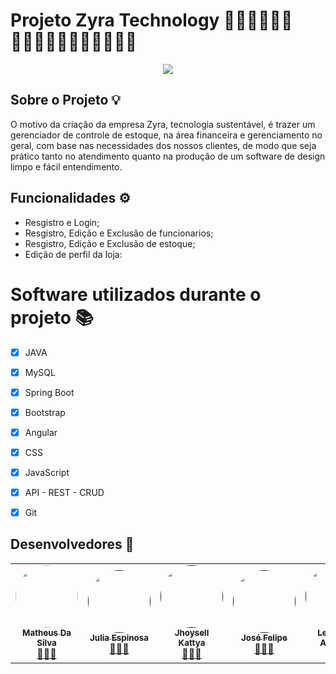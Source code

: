 <h1> Projeto Zyra Technology  👩🏽‍💻👩🏽‍💻👩🏿‍💻👩‍💻👩🏻‍💻👩🏼‍💻 </h1> 

<div align = "center"> <img  src= "https://i.imgur.com/czKI9BV.png"/> </div>

<h2> Sobre o Projeto 💡 </h2>

<p> O motivo da criação da empresa Zyra, tecnologia sustentável, é trazer um gerenciador de controle de estoque, na área financeira e gerenciamento no geral, com base nas necessidades dos nossos clientes, de modo que seja prático tanto no atendimento quanto na produção de um software de design limpo e fácil entendimento.
 </p>

<h2> Funcionalidades ⚙️ </h2>

<ul>

  <li>Resgistro e Login;</li>
  <li>Resgistro, Edição e Exclusão de funcionarios;</li>
  <li>Resgistro, Edição e Exclusão de estoque;</li>
  <li>Edição de perfil da loja:</li>
 
 </ul>
 
 # Software utilizados durante o projeto 📚 </h2>

  - [x] JAVA
  - [x] MySQL
  - [x] Spring Boot
  - [x] Bootstrap
  - [x] Angular
  - [x] CSS
  - [x] JavaScript
  - [x] API - REST - CRUD
  - [x] Git
 
 
 <h2> Desenvolvedores 🚀</h2>
 
<table>
  <tr>
    <td align="center"><a href="https://github.com/Matth998"><img style="border-radius: 50%;" src="https://i.imgur.com/CXo8rjO.jpg" width="100px;" alt=""/><br /><sub><b>Matheus Da Silva</b></sub></a><br /><a href="https://github.com/Matth998" title="GitHub Matth">👩🏻‍💻</a></td> 
    <td align="center"><a href=""><img style="border-radius: 50%;" src="https://i.imgur.com/WOqSmlk.jpg" width="100px;" alt=""/><br /><sub><b>Julia Espinosa</b></sub></a><br /><a href="" title="GitHub Julia">👨🏽‍💻</a></td>
    <td align="center"><a href=""><img style="border-radius: 50%;" src="https://i.imgur.com/ItKUkTO.jpg" width="100px;" alt=""/><br /><sub><b>Jhoysell Kattya</b></sub></a><br /><a href="" title="GitHub Jho">👨🏾‍💻</a></td>
    <td align="center"><a href=""><img style="border-radius: 50%;" src="https://i.imgur.com/TwmcsD3.jpg" width="100px;" alt=""/><br /><sub><b>José Felipe</b></sub></a><br /><a href="" title="GitHub Jose">👩🏽‍💻</a></td>
    <td align="center"><a href=""><img style="border-radius: 50%;" src="https://i.imgur.com/gGlBXET.jpg" width="100px;" alt=""/><br /><sub><b>Leonardo Almeida</b></sub></a><br /><a href="" title="GitHub Leonardo">👨🏻‍💻</a></td>

    
  </tr>
 
</table>
